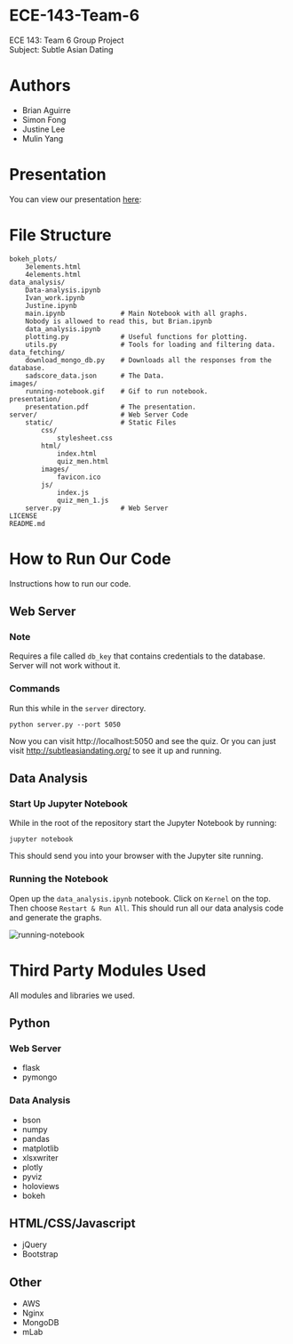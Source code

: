 # ECE-143-Team-6
ECE 143: Team 6 Group Project  
Subject: Subtle Asian Dating

# Authors
* Brian Aguirre
* Simon Fong
* Justine Lee
* Mulin Yang

# Presentation
You can view our presentation [here](https://docs.google.com/presentation/d/e/2PACX-1vS6ga2yJyG4DLHy3NqM45bMSaWShGB8QL8UWTp_AIHuywmi9bT1lAvE9VftSEF6QdJfw8IVJLOL5IXH/pub?start=false&loop=false&delayms=3000&slide=id.p1):

# File Structure
```
bokeh_plots/
    3elements.html
    4elements.html
data_analysis/
    Data-analysis.ipynb
    Ivan_work.ipynb
    Justine.ipynb
    main.ipynb              # Main Notebook with all graphs.
    Nobody is allowed to read this, but Brian.ipynb
    data_analysis.ipynb     
    plotting.py             # Useful functions for plotting.
    utils.py                # Tools for loading and filtering data.
data_fetching/
    download_mongo_db.py    # Downloads all the responses from the database.
    sadscore_data.json      # The Data.
images/
    running-notebook.gif    # Gif to run notebook.
presentation/
    presentation.pdf        # The presentation.
server/                     # Web Server Code
    static/                 # Static Files
        css/
            stylesheet.css
        html/
            index.html
            quiz_men.html
        images/
            favicon.ico
        js/
            index.js
            quiz_men_1.js
    server.py               # Web Server
LICENSE
README.md
```

# How to Run Our Code
Instructions how to run our code.

## Web Server
### Note
Requires a file called `db_key` that contains credentials to the database. Server will not work without it.

### Commands
Run this while in the `server` directory.
```
python server.py --port 5050
```
Now you can visit http://localhost:5050 and see the quiz. Or you can just visit http://subtleasiandating.org/ to see it up and running.

## Data Analysis
### Start Up Jupyter Notebook
While in the root of the repository start the Jupyter Notebook by running:
```
jupyter notebook
```
This should send you into your browser with the Jupyter site running.

### Running the Notebook
Open up the `data_analysis.ipynb` notebook. Click on `Kernel` on the top. Then choose `Restart & Run All`. This should run all our data analysis code and generate the graphs.

![running-notebook](images/running-notebook.gif)

# Third Party Modules Used
All modules and libraries we used.

## Python
### Web Server
* flask
* pymongo

### Data Analysis
* bson
* numpy
* pandas
* matplotlib
* xlsxwriter
* plotly
* pyviz
* holoviews
* bokeh


## HTML/CSS/Javascript
* jQuery
* Bootstrap

## Other
* AWS
* Nginx
* MongoDB
* mLab
